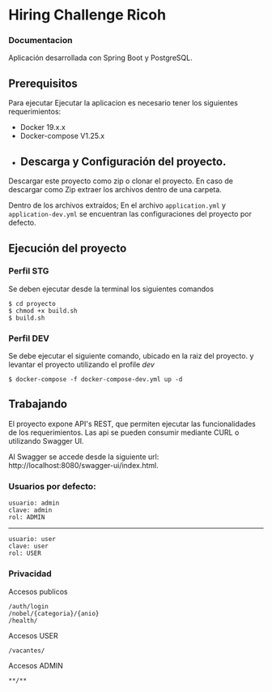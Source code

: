 # Hiring Challenge Ricoh

### Documentacion

Aplicación desarrollada con Spring Boot y PostgreSQL.

## Prerequisitos

Para ejecutar Ejecutar la aplicacion es necesario tener los siguientes requerimientos:

* Docker 19.x.x
* Docker-compose V1.25.x
* ## Descarga y Configuración del proyecto.

Descargar este proyecto como zip o clonar el proyecto. En caso de descargar como Zip extraer los archivos dentro de una
carpeta.

Dentro de los archivos extraídos;
En el archivo `application.yml` y `application-dev.yml` se encuentran las configuraciones del proyecto por defecto.

## Ejecución del proyecto

### Perfil STG

Se deben ejecutar desde la terminal los siguientes comandos

    $ cd proyecto
    $ chmod +x build.sh
    $ build.sh

### Perfil DEV

Se debe ejecutar el siguiente comando, ubicado en la raiz del proyecto. y levantar el proyecto utilizando el profile
*dev*

    $ docker-compose -f docker-compose-dev.yml up -d 

## Trabajando

El proyecto expone API's REST, que permiten ejecutar las funcionalidades de los requerimientos. Las api se pueden
consumir mediante CURL o utilizando Swagger UI.

Al Swagger se accede desde la siguiente url: http://localhost:8080/swagger-ui/index.html.

### Usuarios por defecto:

    usuario: admin
    clave: admin
    rol: ADMIN

***

    usuario: user
    clave: user
    rol: USER

### Privacidad

Accesos publicos

    /auth/login
    /nobel/{categoria}/{anio}
    /health/

Accesos USER

    /vacantes/

Accesos ADMIN

    **/**